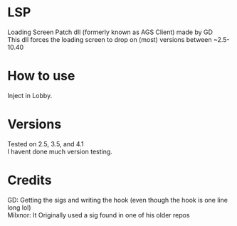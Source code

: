 # LSP
Loading Screen Patch dll (formerly known as AGS Client) made by GD
<br>
This dll forces the loading screen to drop on (most) versions between ~2.5-10.40
# How to use
Inject in Lobby.
# Versions
Tested on 2.5, 3.5, and 4.1
<br>
I havent done much version testing.

# Credits
GD: Getting the sigs and writing the hook (even though the hook is one line long lol)
<br>
Milxnor: It Originally used a sig found in one of his older repos
